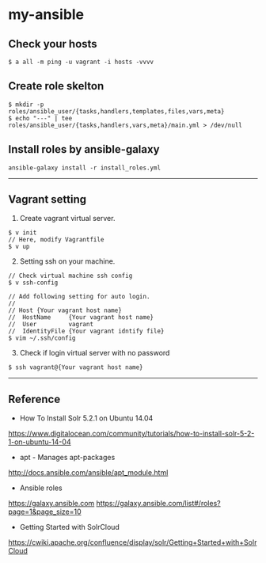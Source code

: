 # my-ansible

## Check your hosts

```
$ a all -m ping -u vagrant -i hosts -vvvv 
```

## Create role skelton

```
$ mkdir -p roles/ansible_user/{tasks,handlers,templates,files,vars,meta}
$ echo "---" | tee roles/ansible_user/{tasks,handlers,vars,meta}/main.yml > /dev/null
```


## Install roles by ansible-galaxy

```
ansible-galaxy install -r install_roles.yml
```

---

## Vagrant setting

1. Create vagrant virtual server.

```
$ v init
// Here, modify Vagrantfile
$ v up
```

2. Setting ssh on your machine.

```
// Check virtual machine ssh config
$ v ssh-config

// Add following setting for auto login.
//
// Host {Your vagrant host name}
//  HostName     {Your vagrant host name}
//  User         vagrant
//  IdentityFile {Your vagrant idntify file}
$ vim ~/.ssh/config
```

3. Check if login virtual server with no password

```
$ ssh vagrant@{Your vagrant host name}
```

---

## Reference

- How To Install Solr 5.2.1 on Ubuntu 14.04

https://www.digitalocean.com/community/tutorials/how-to-install-solr-5-2-1-on-ubuntu-14-04

- apt - Manages apt-packages 

http://docs.ansible.com/ansible/apt_module.html

- Ansible roles

https://galaxy.ansible.com
https://galaxy.ansible.com/list#/roles?page=1&page_size=10

- Getting Started with SolrCloud

https://cwiki.apache.org/confluence/display/solr/Getting+Started+with+SolrCloud


